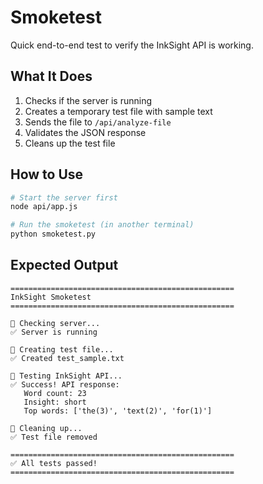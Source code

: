 # Smoketest

Quick end-to-end test to verify the InkSight API is working.

## What It Does

1. Checks if the server is running
2. Creates a temporary test file with sample text
3. Sends the file to `/api/analyze-file`
4. Validates the JSON response
5. Cleans up the test file

## How to Use

```bash
# Start the server first
node api/app.js

# Run the smoketest (in another terminal)
python smoketest.py
```

## Expected Output

```
==================================================
InkSight Smoketest
==================================================

📡 Checking server...
✅ Server is running

📝 Creating test file...
✅ Created test_sample.txt

🧪 Testing InkSight API...
✅ Success! API response:
   Word count: 23
   Insight: short
   Top words: ['the(3)', 'text(2)', 'for(1)']

🧹 Cleaning up...
✅ Test file removed

==================================================
✅ All tests passed!
==================================================
```